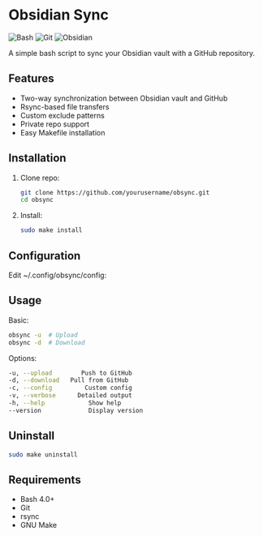 # Obsidian Sync

![Bash](https://img.shields.io/badge/shell_script-%23121011.svg?style=for-the-badge&logo=gnu-bash&logoColor=white)
![Git](https://img.shields.io/badge/git-%23F05033.svg?style=for-the-badge&logo=git&logoColor=white)
![Obsidian](https://img.shields.io/badge/Obsidian-%23483699.svg?style=for-the-badge&logo=obsidian&logoColor=white)

A simple bash script to sync your Obsidian vault with a GitHub repository.

## Features

- Two-way synchronization between Obsidian vault and GitHub
- Rsync-based file transfers
- Custom exclude patterns
- Private repo support
- Easy Makefile installation

## Installation

1. Clone repo:
	```bash
	git clone https://github.com/yourusername/obsync.git
	cd obsync
	```

2. Install:
	```bash
	sudo make install
	```
## Configuration

Edit ~/.config/obsync/config:
## Usage

Basic:
```bash
obsync -u  # Upload
obsync -d  # Download
```

Options:
```bash
-u, --upload        Push to GitHub
-d, --download   Pull from GitHub
-c, --config         Custom config
-v, --verbose      Detailed output
-h, --help            Show help
--version             Display version
```	
## Uninstall

```bash
sudo make uninstall
```

## Requirements

- Bash 4.0+
- Git
- rsync
- GNU Make
